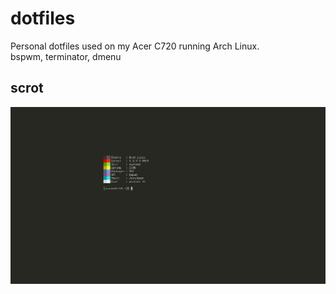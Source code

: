 # dotfiles

Personal dotfiles used on my Acer C720 running Arch Linux.  
bspwm, terminator, dmenu

## scrot

![clean](scrot.png)
